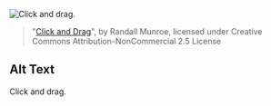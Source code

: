 ![Click and drag.](https://imgs.xkcd.com/comics/click_and_drag.png)
> "[Click and Drag](https://xkcd.com/1110/)", by Randall Munroe, licensed under Creative Commons Attribution-NonCommercial 2.5 License

## Alt Text
Click and drag.
